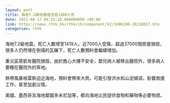 ```yaml
---
layout: post
title: 海地7.2級地震增至逾1400人死
date: 2021-08-17 06:24:26.000000000 +08:00
link: https://news.rthk.hk/rthk/ch/component/k2/1606208-20210817.htm
categories: rthk
---
```


海地7.2級地震，死亡人數增至1419人，近7000人受傷，超過37000間房屋損毀，很多人仍然埋在倒塌的瓦礫下，死亡人數預料會繼續增加。　

重災區萊凱有醫院損毀，由於擔心大樓不安全，嬰兒病人被移出醫院外，很多病人要睡在醫院外的草地。

熱帶風暴格雷斯迫近海地，預料會帶來大雨，可能引發洪水和山泥傾瀉，影響救援工作，甚至加劇災情。

美國、墨西哥及海地鄰國多米尼加等，都向海地災民提供食物和藥物等必要物資。
